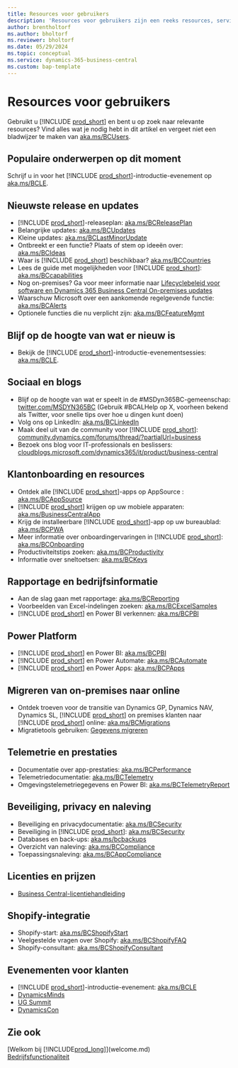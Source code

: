 ```yaml
---
title: Resources voor gebruikers
description: 'Resources voor gebruikers zijn een reeks resources, services en hulpmiddelen voor het gebruik van Business Central.'
author: brentholtorf
ms.author: bholtorf
ms.reviewer: bholtorf
ms.date: 05/29/2024
ms.topic: conceptual
ms.service: dynamics-365-business-central
ms.custom: bap-template
---
```


# Resources voor gebruikers

Gebruikt u [!INCLUDE [prod_short](includes/prod_short.md)] en bent u op zoek naar relevante resources? Vind alles wat je nodig hebt in dit artikel en vergeet niet een bladwijzer te maken van [aka.ms/BCUsers](https://aka.ms/BCUsers).

## Populaire onderwerpen op dit moment

Schrijf u in voor het [!INCLUDE [prod_short](includes/prod_short.md)]-introductie-evenement op [aka.ms/BCLE](https://aka.ms/BCLE).

## Nieuwste release en updates  

- [!INCLUDE [prod_short](includes/prod_short.md)]-releaseplan: [aka.ms/BCReleasePlan](https://aka.ms/BCReleasePlan) 
- Belangrijke updates: [aka.ms/BCUpdates](https://aka.ms/BCUpdates)
- Kleine updates: [aka.ms/BCLastMinorUpdate](https://aka.ms/BCLastMinorUpdate) 
- Ontbreekt er een functie? Plaats of stem op ideeën over: [aka.ms/BCIdeas](https://aka.ms/BCIdeas) 
- Waar is [!INCLUDE [prod_short](includes/prod_short.md)] beschikbaar? [aka.ms/BCCountries](https://aka.ms/BCCountries)
- Lees de guide met mogelijkheden voor [!INCLUDE [prod_short](includes/prod_short.md)]: [aka.ms/BCcapabilities](https://aka.ms/BCcapabilities)
- Nog on-premises? Ga voor meer informatie naar [Lifecyclebeleid voor software en Dynamics 365 Business Central On-premises updates](/dynamics365/business-central/dev-itpro/terms/lifecycle-policy-on-premises)
- Waarschuw Microsoft over een aankomende regelgevende functie: [aka.ms/BCAlerts](https://aka.ms/BCAlerts)
- Optionele functies die nu verplicht zijn: [aka.ms/BCFeatureMgmt](https://aka.ms/BCFeatureMgmt)

## Blijf op de hoogte van wat er nieuw is

- Bekijk de [!INCLUDE [prod_short](includes/prod_short.md)]-introductie-evenementsessies: [aka.ms/BCLE](https://aka.ms/BCLE).

## Sociaal en blogs

- Blijf op de hoogte van wat er speelt in de #MSDyn365BC-gemeenschap: [twitter.com/MSDYN365BC](https://twitter.com/MSDYN365BC) (Gebruik #BCALHelp op X, voorheen bekend als Twitter, voor snelle tips over hoe u dingen kunt doen) 
- Volg ons op LinkedIn: [aka.ms/BCLinkedIn](https://aka.ms/BCLinkedIn)
- Maak deel uit van de community voor [!INCLUDE [prod_short](includes/prod_short.md)]: [community.dynamics.com/forums/thread/?partialUrl=business](https://community.dynamics.com/forums/thread/?partialUrl=business) 
- Bezoek ons blog voor IT-professionals en beslissers: [cloudblogs.microsoft.com/dynamics365/it/product/business-central](https://www.microsoft.com/en-us/dynamics-365/blog/business-leader/product/dynamics-365-business-central/)

## Klantonboarding en resources

- Ontdek alle [!INCLUDE [prod_short](includes/prod_short.md)]-apps op AppSource : [aka.ms/BCAppSource](https://appsource.microsoft.com/marketplace/apps?page=1&product=dynamics-365-business-central)
- [!INCLUDE [prod_short](includes/prod_short.md)] krijgen op uw mobiele apparaten: [aka.ms/BusinessCentralApp](https://aka.ms/BusinessCentralApp)
- Krijg de installeerbare [!INCLUDE [prod_short](includes/prod_short.md)]-app op uw bureaublad: [aka.ms/BCPWA](https://aka.ms/BCPWA)
- Meer informatie over onboardingervaringen in [!INCLUDE [prod_short](includes/prod_short.md)]: [aka.ms/BCOnboarding](https://aka.ms/bconboarding)
- Productiviteitstips zoeken: [aka.ms/BCProductivity](https://aka.ms/BCProductivity) 
- Informatie over sneltoetsen: [aka.ms/BCKeys](https://aka.ms/BCKeys)

## Rapportage en bedrijfsinformatie

- Aan de slag gaan met rapportage: [aka.ms/BCReporting](https://aka.ms/BCReporting)
- Voorbeelden van Excel-indelingen zoeken: [aka.ms/BCExcelSamples](https://aka.ms/BCExcelSamples)
- [!INCLUDE [prod_short](includes/prod_short.md)] en Power BI verkennen: [aka.ms/BCPBI](https://aka.ms/BCPBI)

## Power Platform

- [!INCLUDE [prod_short](includes/prod_short.md)] en Power BI: [aka.ms/BCPBI](https://aka.ms/BCPBI)
- [!INCLUDE [prod_short](includes/prod_short.md)] en Power Automate: [aka.ms/BCAutomate](https://aka.ms/BCAutomate) 
- [!INCLUDE [prod_short](includes/prod_short.md)] en Power Apps: [aka.ms/BCPApps](https://aka.ms/BCPApps)

## Migreren van on-premises naar online

- Ontdek troeven voor de transitie van Dynamics GP, Dynamics NAV, Dynamics SL, [!INCLUDE [prod_short](includes/prod_short.md)] on premises klanten naar [!INCLUDE [prod_short](includes/prod_short.md)] online: [aka.ms/BCMigrations](https://aka.ms/BCMigrations)  
- Migratietools gebruiken: [Gegevens migreren](/dynamics365/business-central/dev-itpro/administration/migrate-data) 

## Telemetrie en prestaties

- Documentatie over app-prestaties: [aka.ms/BCPerformance](https://aka.ms/BCPerformance)
- Telemetriedocumentatie: [aka.ms/BCTelemetry](https://aka.ms/BCTelemetry) 
- Omgevingstelemetriegegevens en Power BI: [aka.ms/BCTelemetryReport](https://aka.ms/BCTelemetryReport) 

## Beveiliging, privacy en naleving

- Beveiliging en privacydocumentatie: [aka.ms/BCSecurity](https://aka.ms/BCSecurity) 
- Beveiliging in [!INCLUDE [prod_short](includes/prod_short.md)]: [aka.ms/BCSecurity](https://aka.ms/BCSecurity)
- Databases en back-ups: [aka.ms/bcbackups](https://aka.ms/BCBackups)
- Overzicht van naleving: [aka.ms/BCCompliance](https://aka.ms/BCCompliance)
- Toepassingsnaleving: [aka.ms/BCAppCompliance](https://aka.ms/BCAppCompliance)

## Licenties en prijzen

- [Business Central-licentiehandleiding](https://go.microsoft.com/fwlink/?LinkId=866544&clcid=0x409)

## Shopify-integratie

- Shopify-start: [aka.ms/BCShopifyStart](https://aka.ms/BCShopifyStart)
- Veelgestelde vragen over Shopify: [aka.ms/BCShopifyFAQ](https://aka.ms/BCShopifyFAQ)
- Shopify-consultant: [aka.ms/BCShopifyConsultant](https://aka.ms/BCShopifyConsultant)

## Evenementen voor klanten

- [!INCLUDE [prod_short](includes/prod_short.md)]-introductie-evenement: [aka.ms/BCLE](https://aka.ms/BCLE)
- [DynamicsMinds](https://www.dynamicsminds.com/)
- [UG Summit](https://www.summitna.com/)
- [DynamicsCon](https://dynamicscon.com/)

## Zie ook

[Welkom bij [!INCLUDE[prod_long](includes/prod_long.md)]](welcome.md)  
[Bedrijfsfunctionaliteit](across-business-functionality.md)  
